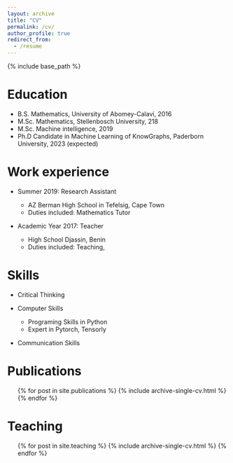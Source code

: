 ```yaml
---
layout: archive
title: "CV"
permalink: /cv/
author_profile: true
redirect_from:
  - /resume
---
```


{% include base_path %}

Education
======
* B.S. Mathematics, University of Abomey-Calavi, 2016
* M.Sc. Mathematics, Stellenbosch University, 218
* M.Sc. Machine intelligence, 2019
* Ph.D Candidate in Machine Learning of KnowGraphs, Paderborn University, 2023 (expected)

Work experience
======
* Summer 2019: Research Assistant
  * AZ Berman High School in Tefelsig, Cape Town
  * Duties included: Mathematics Tutor

* Academic Year 2017: Teacher
  * High School Djassin, Benin
  * Duties included: Teaching, 
  
Skills
======
* Critical Thinking
* Computer Skills
  * Programing Skills in Python
  * Expert in Pytorch, Tensorly
  
* Communication Skills

Publications
======
  <ul>{% for post in site.publications %}
    {% include archive-single-cv.html %}
  {% endfor %}</ul>
  
Teaching
======
  <ul>{% for post in site.teaching %}
    {% include archive-single-cv.html %}
  {% endfor %}</ul>
